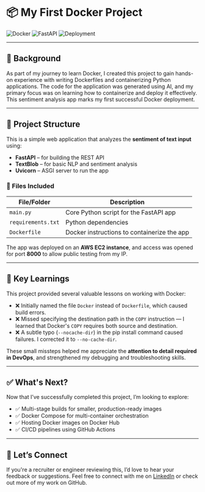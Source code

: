 # 📦 My First Docker Project

![Docker](https://img.shields.io/badge/Built%20With-Docker-blue?logo=docker)
![FastAPI](https://img.shields.io/badge/API-FastAPI-green?logo=fastapi)
![Deployment](https://img.shields.io/badge/Deployed%20On-AWS%20EC2-orange?logo=amazon-aws)

---

## 🚀 Background

As part of my journey to learn Docker, I created this project to gain hands-on experience with writing Dockerfiles and containerizing Python applications. The code for the application was generated using AI, and my primary focus was on learning how to containerize and deploy it effectively. This sentiment analysis app marks my first successful Docker deployment.

---

## 🧱 Project Structure

This is a simple web application that analyzes the **sentiment of text input** using:

- **FastAPI** – for building the REST API
- **TextBlob** – for basic NLP and sentiment analysis
- **Uvicorn** – ASGI server to run the app

### 📂 Files Included

| File/Folder       | Description                                  |
|-------------------|----------------------------------------------|
| `main.py`         | Core Python script for the FastAPI app       |
| `requirements.txt`| Python dependencies                          |
| `Dockerfile`      | Docker instructions to containerize the app  |

The app was deployed on an **AWS EC2 instance**, and access was opened for port **8000** to allow public testing from my IP.

---

## 🧠 Key Learnings

This project provided several valuable lessons on working with Docker:

- ❌ Initially named the file `Docker` instead of `Dockerfile`, which caused build errors.
- ❌ Missed specifying the destination path in the `COPY` instruction — I learned that Docker's `COPY` requires both source and destination.
- ❌ A subtle typo (`--nocache-dir`) in the pip install command caused failures. I corrected it to `--no-cache-dir`.

These small missteps helped me appreciate the **attention to detail required in DevOps**, and strengthened my debugging and troubleshooting skills.

---

## ✅ What's Next?

Now that I’ve successfully completed this project, I’m looking to explore:

- ✅ Multi-stage builds for smaller, production-ready images
- ✅ Docker Compose for multi-container orchestration
- ✅ Hosting Docker images on Docker Hub
- ✅ CI/CD pipelines using GitHub Actions

---

## 👋 Let’s Connect

If you're a recruiter or engineer reviewing this, I’d love to hear your feedback or suggestions. Feel free to connect with me on [LinkedIn](https://www.linkedin.com/in/mdomer529) or check out more of my work on GitHub.





